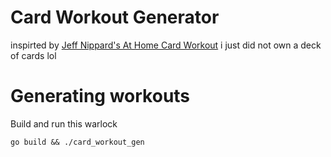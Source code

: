 # Card Workout Generator

inspirted by [Jeff Nippard's At Home Card Workout](https://www.youtube.com/watch?v=WLrkT4F7tEc)
i just did not own a deck of cards lol

# Generating workouts

Build and run this warlock

```
go build && ./card_workout_gen
```
